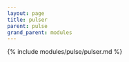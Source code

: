 ```yaml
---
layout: page
title: pulser
parent: pulse
grand_parent: modules
---
```


{% include modules/pulse/pulser.md %}
